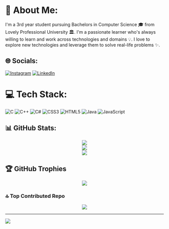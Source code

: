 # 💫 About Me:
I'm a 3rd year student pursuing Bachelors in Computer Science 🎓 from Lovely Professional University 🏛. I'm a passionate learner who's always willing to learn and work across technologies and domains 💡. I love to explore new technologies and leverage them to solve real-life problems ✨.

## 🌐 Socials:
[![Instagram](https://img.shields.io/badge/Instagram-%23E4405F.svg?logo=Instagram&logoColor=white)](https://instagram.com/harshyadav_08_) [![LinkedIn](https://img.shields.io/badge/LinkedIn-%230077B5.svg?logo=linkedin&logoColor=white)](https://linkedin.com/in/HarshYadav08)

# 💻 Tech Stack:
![C](https://img.shields.io/badge/c-%2300599C.svg?style=for-the-badge&logo=c&logoColor=white) ![C++](https://img.shields.io/badge/c++-%2300599C.svg?style=for-the-badge&logo=c%2B%2B&logoColor=white) ![C#](https://img.shields.io/badge/c%23-%23239120.svg?style=for-the-badge&logo=csharp&logoColor=white) ![CSS3](https://img.shields.io/badge/css3-%231572B6.svg?style=for-the-badge&logo=css3&logoColor=white) ![HTML5](https://img.shields.io/badge/html5-%23E34F26.svg?style=for-the-badge&logo=html5&logoColor=white) ![Java](https://img.shields.io/badge/java-%23ED8B00.svg?style=for-the-badge&logo=openjdk&logoColor=white) ![JavaScript](https://img.shields.io/badge/javascript-%23323330.svg?style=for-the-badge&logo=javascript&logoColor=%23F7DF1E)

## 📊 GitHub Stats:
<p align="center">
  <img src="https://github-readme-stats.vercel.app/api?username=HarshYadav008&theme=gotham&hide_border=false&include_all_commits=false&count_private=false" />
  <br/>
  <img src="https://github-readme-streak-stats.herokuapp.com/?user=HarshYadav008&theme=gotham&hide_border=false" />
  <br/>
  <img src="https://github-readme-stats.vercel.app/api/top-langs/?username=HarshYadav008&theme=gotham&hide_border=false&include_all_commits=false&count_private=false&layout=compact" />
</p>

## 🏆 GitHub Trophies
<p align="center">
  <img src="https://github-profile-trophy.vercel.app/?username=HarshYadav008&theme=radical&no-frame=false&no-bg=true&margin-w=4" />
</p>

### 🔝 Top Contributed Repo
<p align="center">
  <img src="https://github-contributor-stats.vercel.app/api?username=HarshYadav008&limit=5&theme=dark&combine_all_yearly_contributions=true" />
</p>

---
[![](https://visitcount.itsvg.in/api?id=HarshYadav008&icon=4&color=6)](https://visitcount.itsvg.in)


